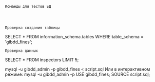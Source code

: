     Команды для тестов БД




    Проверка создания таблицы
SELECT * FROM information_schema.tables 
WHERE table_schema = 'gibdd_fines';

    Проверка данных
SELECT * FROM inspectors LIMIT 5;

mysql -u gibdd_admin -p gibdd_fines < script.sql
    Или в интерактивном режиме:
mysql -u gibdd_admin -p
USE gibdd_fines;
SOURCE script.sql;
